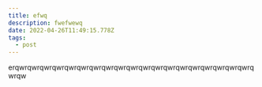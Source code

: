 ```yaml
---
title: efwq
description: fwefwewq
date: 2022-04-26T11:49:15.778Z
tags:
  - post
---
```

erqwrqwrqwrqwrqwrqwrqwrqwrqwrqwrqwrqwrqwrqwrqwrqwrqwrqwrqwrqwrqw